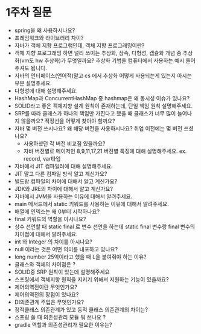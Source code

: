 # 1주차 질문
* spring을 왜 사용하시나요?
* 프레임워크와 라이브러리 차이?
* 자바가 객체 지향 프로그램인데, 객체 지향 프로그래밍이란?
* 객체 지향 프로그래밍 하면 널리 쓰이는 추상화, 상속, 다형성, 캡슐화 개념 중 추상화(vm도 hw 추상화)가 무엇일까요? 추상화 기법을 컴퓨터에서 사용하는 예시 들어주셔도 됩니다.
* 자바의 인터페이스(언어적)말고 cs 에서 추상화 어떻게 사용되는게 있는지 아시는 부분 설명주세요.
* 다형성에 대해 설명해주세요.
* HashMap과 ConcurrentHashMap 중 hashmap은 왜 동시성 이슈가 있나요?
* SOLID라고 좋은 객체지향 설계 원칙이 존재하는데, 단일 책임 원칙 설명해주세요.
* SRP를 따라 클래스가 하나의 책임만 가진다고 했을 때 클래스가 너무 많이 늘어나지 않을까요? 적정선을 어떻게 찾아야 할까요?
* 자바 몇 버전 쓰시나요? 왜 해당 버전을 사용하시나요? 취업 이전에는 몇 버전 쓰셨나요? 
	* 사용하셨던 각 버전 비교점 있을까요? 
	* 자바 버전별로 메이저인 8,9,11,17,21 버전별 특징에 대해 설명해주세요. ex. record, var타입
* 자바에서 JIT 컴파일러에 대해 설명해주세요.
* JIT 말고 다른 컴파일 방식 알고 계신가요?
* 빌드랑 컴파일의 차이에 대해서 알고 계신가요? 
* JDK와 JRE의 차이에 대해서 알고 계신가요? 
* 자바에서 JVM을 사용하는 이유에 대해서 알려주세요. 
* main 메서드에서 static 키워드를 사용하는 이유에 대해서 알려주세요.
* 배열에 인덱스는 왜 0부터 시작하나요? 
* final 키워드의 역할을 아시나요?
* 상수 선언할 때 static final 로 변수 선언을 하는데 static final 변수랑 final 변수의 차이점에 대해서 알려주세요.
* int 와 Integer 의 차이를 아시나요? 
* null 이라는 것은 어떤 의미를 내포하고 있나요?
* long number 25억이라고 했을 때 L을 붙여줘야 하는 이유?
* 클래스와 객체의 차이점은 ? 
* SOLID중 SRP 원칙이 있는데 설명해주세요
* 스프링에서 객체지향 원칙을 지키기 위해서 지원하는 기능이 있을까요?
* 제어의역전이란 무엇인가요?
* 제어의역전의 장점이 있나요?
* DI의존관계 주입은 무엇인가요?
* 정적클래스 의존관계가 있고 동적 클래스 의존관계의 차이는? 
* 스프링 쓸 때 의존성관리 모듈 뭐 쓰나요 ?
* gradle 역할과 의존성관리가 필요한 이유는?